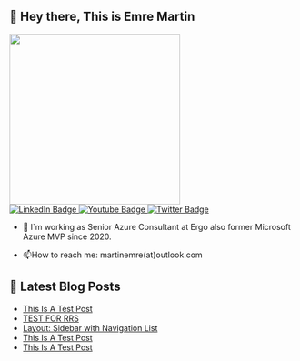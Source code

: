 ## 👋 Hey there, This is Emre Martin  

<div id="header" align="left">
  <img src="https://media.giphy.com/media/bk8UGCysurqC2gmJ0o/giphy.gif" width="300"/>
</div>
<div id="badges"  align="left" >
  <a href="[your-linkedin-URL](https://www.linkedin.com/in/martinemre/)">
    <img src="https://img.shields.io/badge/LinkedIn-blue?style=for-the-badge&logo=linkedin&logoColor=white" alt="LinkedIn Badge"/>
  </a>
  <a href="your-youtube-URL">
    <img src="https://img.shields.io/badge/YouTube-red?style=for-the-badge&logo=youtube&logoColor=white" alt="Youtube Badge"/>
  </a>
  <a href="https://x.com/emr3martin?t=rQD5H0AYuUFkWg3nthiu8w&s=09">
    <img src="https://img.shields.io/badge/Twitter-blue?style=for-the-badge&logo=twitter&logoColor=white" alt="Twitter Badge"/>
  </a>   
</div>

- :telescope: I`m working as Senior Azure Consultant at Ergo also former Microsoft Azure MVP since 2020.

- :mailbox:How to reach me: martinemre(at)outlook.com
  
## 📩 Latest Blog Posts 
<!-- BLOG-POST-LIST:START -->
- [This Is A Test Post](https://martin3mre.github.io/posts/2023-10-10-TEST/)
- [TEST FOR RRS](https://martin3mre.github.io/posts/2023-10-10-TEST-FOR-RRS/)
- [Layout: Sidebar with Navigation List](https://martin3mre.github.io/posts/2023-05-06-This-post-has-navigation-list/)
- [This Is A Test Post](https://martin3mre.github.io/posts/2023-05-05-This-is-a-Test-Post/)
- [This Is A Test Post](https://martin3mre.github.io/posts/2023-04-04-2TEST/)
<!-- BLOG-POST-LIST:END -->

##  
<img src="https://komarev.com/ghpvc/?username=martin3mre&style=flat-square&color=blue" alt=""/>


